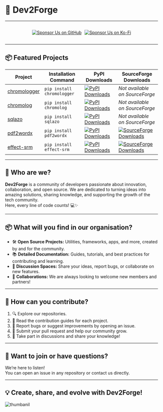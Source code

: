 # 🚀 Dev2Forge

---

<div align="center" style="display: flex; align-items: center; justify-content: center; margin: 10px 0; gap: 10px; max-height: 48px; height: 48px;">
  <a href="https://github.com/sponsors/dev2forge" target="_blank">
  <img src="https://img.shields.io/badge/Sponsor-%F0%9F%92%96%20Dev2Forge-blue?style=for-the-badge&logo=github" alt="Sponsor Us on GitHub">
</a>
  <a href="https://ko-fi.com/O5O41GW0EU" target="_blank" id="ko-fi-gitub">
  <img src="https://ko-fi.com/img/githubbutton_sm.svg" alt="Sponsor Us on Ko-Fi">
</a>
</div>

---

## 📦 Featured Projects

| Project      | Installation Command         | PyPI Downloads                                                                                      | SourceForge Downloads                                                                                              |
| ------------- | ----------------------------- | --------------------------------------------------------------------------------------------------- | ------------------------------------------------------------------------------------------------------------------ |
| [chromologger](https://github.com/Dev2Forge/chromologger) | `pip install chromologger` | [![PyPI Downloads](https://static.pepy.tech/badge/chromologger)](https://pepy.tech/projects/chromologger) | _Not available on SourceForge_                                                                                     |
| [chromolog](https://github.com/Dev2Forge/chromolog)       | `pip install chromolog`    | [![PyPI Downloads](https://static.pepy.tech/badge/chromolog)](https://pepy.tech/projects/chromolog)           | _Not available on SourceForge_                                                                                     |
| [sqlazo](https://github.com/Dev2Forge/sqlazo)             | `pip install sqlazo`       | [![PyPI Downloads](https://static.pepy.tech/badge/sqlazo)](https://pepy.tech/projects/sqlazo)                 | _Not available on SourceForge_                                                                                     |
| [pdf2wordx](https://github.com/Dev2Forge/pdf2wordx)       | `pip install pdf2wordx`    | [![PyPI Downloads](https://static.pepy.tech/badge/pdf2wordx)](https://pepy.tech/projects/pdf2wordx)           | [![SourceForge Downloads](https://img.shields.io/sourceforge/dt/pdf-to-word-docx.svg)](https://sourceforge.net/projects/pdf-to-word-docx/files/latest/download)    |
| [effect-srm](https://github.com/Dev2Forge/e-srm) | `pip install effect-srm` | [![PyPI Downloads](https://static.pepy.tech/badge/effect-srm)](https://pepy.tech/projects/effect-srm)         | [![SourceForge Downloads](https://img.shields.io/sourceforge/dt/e-srm.svg)](https://sourceforge.net/projects/e-srm/files/latest/download)                         |

---

## 🌟 Who are we?

**Dev2Forge** is a community of developers passionate about innovation, collaboration, and open source. We are dedicated to turning ideas into amazing solutions, sharing knowledge, and supporting the growth of the tech community.  
Here, every line of code counts! 💻✨

---

## 📦 What will you find in our organisation?

- 🛠️ **Open Source Projects:** Utilities, frameworks, apps, and more, created by and for the community.
- 📚 **Detailed Documentation:** Guides, tutorials, and best practices for contributing and learning.
- 💬 **Discussion Spaces:** Share your ideas, report bugs, or collaborate on new features.
- 🤝 **Collaborations:** We are always looking to welcome new members and partners!

---

## 🚩 How can you contribute?

1. 🔍 Explore our repositories.
2. 📖 Read the contribution guides for each project.
3. 🐛 Report bugs or suggest improvements by opening an issue.
4. 🚀 Submit your pull request and help our community grow.
5. 🎉 Take part in discussions and share your knowledge!

---

## 📣 Want to join or have questions?

We’re here to listen!  
You can open an issue in any repository or contact us directly.

---

## 💡 Create, share, and evolve with Dev2Forge!

![thumbanil](https://cdn.jsdelivr.net/gh/tutosrive/images-projects-srm-trg@main/dev2forge/thumbanil-dev2forge1.webp)
